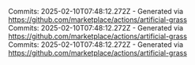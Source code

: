 Commits: 2025-02-10T07:48:12.272Z - Generated via https://github.com/marketplace/actions/artificial-grass
<br>
Commits: 2025-02-10T07:48:12.272Z - Generated via https://github.com/marketplace/actions/artificial-grass
<br>
Commits: 2025-02-10T07:48:12.272Z - Generated via https://github.com/marketplace/actions/artificial-grass
<br>

